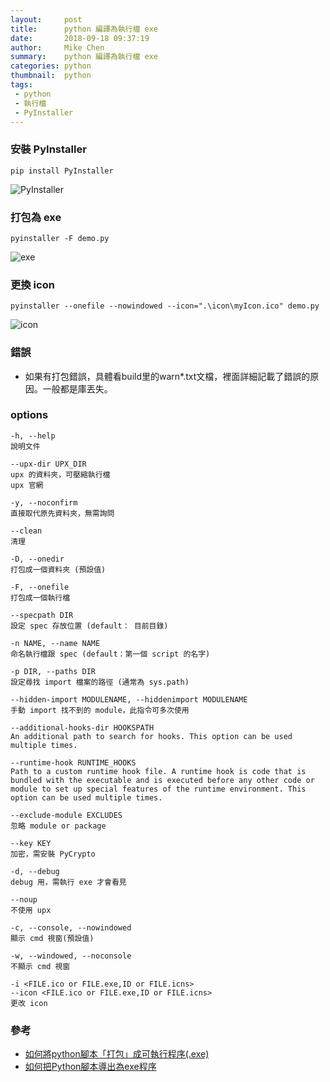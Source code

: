 ```yaml
---
layout:     post
title:      python 編譯為執行檔 exe
date:       2018-09-18 09:37:19
author:     Mike Chen
summary:    python 編譯為執行檔 exe
categories: python
thumbnail:  python
tags:
 - python
 - 執行檔
 - PyInstaller
---
```


### 安裝 PyInstaller

```
pip install PyInstaller
```

![PyInstaller](https://i.imgur.com/r7B4LaB.png)

### 打包為 exe

```
pyinstaller -F demo.py
```


![exe](https://i.imgur.com/URDbpab.png)

### 更換 icon

```
pyinstaller --onefile --nowindowed --icon=".\icon\myIcon.ico" demo.py
```

![icon](https://i.imgur.com/9sPZL0d.png)

### 錯誤
* 如果有打包錯誤，具體看build里的warn*.txt文檔，裡面詳細記載了錯誤的原因。一般都是庫丟失。


### options

```
-h, --help 
說明文件

--upx-dir UPX_DIR
upx 的資料夾，可壓縮執行檔
upx 官網

-y, --noconfirm
直接取代原先資料夾，無需詢問

--clean
清理

-D, --onedir
打包成一個資料夾 (預設值)

-F, --onefile
打包成一個執行檔

--specpath DIR
設定 spec 存放位置 (default： 目前目錄)

-n NAME, --name NAME
命名執行檔跟 spec (default：第一個 script 的名字)

-p DIR, --paths DIR
設定尋找 import 檔案的路徑 (通常為 sys.path)

--hidden-import MODULENAME, --hiddenimport MODULENAME
手動 import 找不到的 module，此指令可多次使用

--additional-hooks-dir HOOKSPATH
An additional path to search for hooks. This option can be used multiple times.

--runtime-hook RUNTIME_HOOKS
Path to a custom runtime hook file. A runtime hook is code that is bundled with the executable and is executed before any other code or module to set up special features of the runtime environment. This option can be used multiple times.

--exclude-module EXCLUDES
忽略 module or package

--key KEY
加密，需安裝 PyCrypto

-d, --debug
debug 用，需執行 exe 才會看見

--noup 
不使用 upx

-c, --console, --nowindowed
顯示 cmd 視窗(預設值)

-w, --windowed, --noconsole
不顯示 cmd 視窗

-i <FILE.ico or FILE.exe,ID or FILE.icns>
--icon <FILE.ico or FILE.exe,ID or FILE.icns>
更改 icon
```

### 參考
* [如何將python腳本「打包」成可執行程序(.exe)](https://kknews.cc/zh-tw/tech/4ybyrv.html)
* [如何把Python腳本導出為exe程序](https://kknews.cc/other/qopa42o.html)